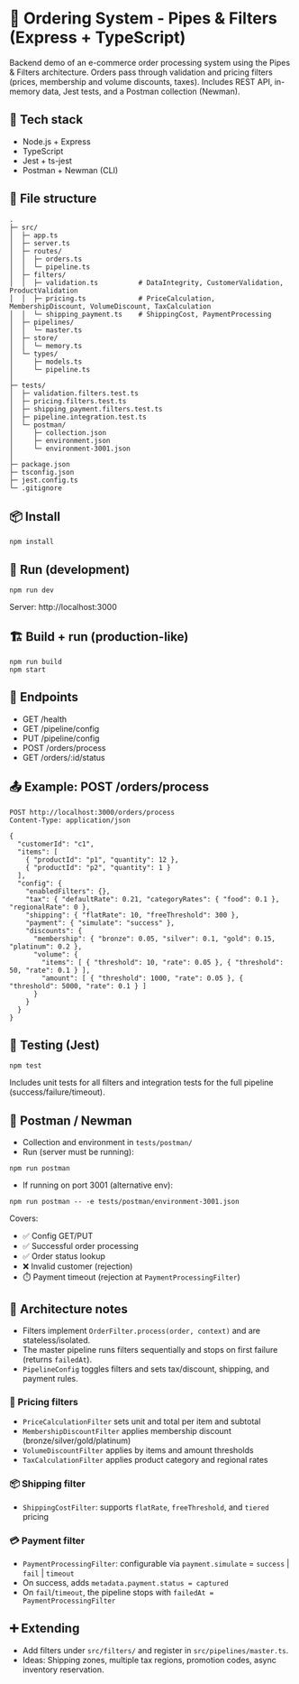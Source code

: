# 🚀 Ordering System - Pipes & Filters (Express + TypeScript)

Backend demo of an e-commerce order processing system using the Pipes & Filters architecture. Orders pass through validation and pricing filters (prices, membership and volume discounts, taxes). Includes REST API, in-memory data, Jest tests, and a Postman collection (Newman).

## 🧰 Tech stack
- Node.js + Express
- TypeScript
- Jest + ts-jest
- Postman + Newman (CLI)

## 📁 File structure
```
.
├─ src/
│  ├─ app.ts
│  ├─ server.ts
│  ├─ routes/
│  │  ├─ orders.ts
│  │  └─ pipeline.ts
│  ├─ filters/
│  │  ├─ validation.ts          # DataIntegrity, CustomerValidation, ProductValidation
│  │  ├─ pricing.ts             # PriceCalculation, MembershipDiscount, VolumeDiscount, TaxCalculation
│  │  └─ shipping_payment.ts    # ShippingCost, PaymentProcessing
│  ├─ pipelines/
│  │  └─ master.ts
│  ├─ store/
│  │  └─ memory.ts
│  └─ types/
│     ├─ models.ts
│     └─ pipeline.ts
│
├─ tests/
│  ├─ validation.filters.test.ts
│  ├─ pricing.filters.test.ts
│  ├─ shipping_payment.filters.test.ts
│  ├─ pipeline.integration.test.ts
│  └─ postman/
│     ├─ collection.json
│     ├─ environment.json
│     └─ environment-3001.json
│
├─ package.json
├─ tsconfig.json
├─ jest.config.ts
└─ .gitignore
```

## 📦 Install
```
npm install
```

## 🧪 Run (development)
```
npm run dev
```
Server: http://localhost:3000

## 🏗️ Build + run (production-like)
```
npm run build
npm start
```

## 🔌 Endpoints
- GET /health
- GET /pipeline/config
- PUT /pipeline/config
- POST /orders/process
- GET /orders/:id/status

## 📤 Example: POST /orders/process
```
POST http://localhost:3000/orders/process
Content-Type: application/json

{
  "customerId": "c1",
  "items": [
    { "productId": "p1", "quantity": 12 },
    { "productId": "p2", "quantity": 1 }
  ],
  "config": {
    "enabledFilters": {},
    "tax": { "defaultRate": 0.21, "categoryRates": { "food": 0.1 }, "regionalRate": 0 },
    "shipping": { "flatRate": 10, "freeThreshold": 300 },
    "payment": { "simulate": "success" },
    "discounts": {
      "membership": { "bronze": 0.05, "silver": 0.1, "gold": 0.15, "platinum": 0.2 },
      "volume": {
        "items": [ { "threshold": 10, "rate": 0.05 }, { "threshold": 50, "rate": 0.1 } ],
        "amount": [ { "threshold": 1000, "rate": 0.05 }, { "threshold": 5000, "rate": 0.1 } ]
      }
    }
  }
}
```

## 🧪 Testing (Jest)
```
npm test
```
Includes unit tests for all filters and integration tests for the full pipeline (success/failure/timeout).

## 🧭 Postman / Newman
- Collection and environment in `tests/postman/`
- Run (server must be running):
```
npm run postman
```
- If running on port 3001 (alternative env):
```
npm run postman -- -e tests/postman/environment-3001.json
```
Covers:
- ✅ Config GET/PUT
- ✅ Successful order processing
- ✅ Order status lookup
- ❌ Invalid customer (rejection)
- ⏱️ Payment timeout (rejection at `PaymentProcessingFilter`)

## 🧱 Architecture notes
- Filters implement `OrderFilter.process(order, context)` and are stateless/isolated.
- The master pipeline runs filters sequentially and stops on first failure (returns `failedAt`).
- `PipelineConfig` toggles filters and sets tax/discount, shipping, and payment rules.

### 🧮 Pricing filters
- `PriceCalculationFilter` sets unit and total per item and subtotal
- `MembershipDiscountFilter` applies membership discount (bronze/silver/gold/platinum)
- `VolumeDiscountFilter` applies by items and amount thresholds
- `TaxCalculationFilter` applies product category and regional rates

### 📦 Shipping filter
- `ShippingCostFilter`: supports `flatRate`, `freeThreshold`, and `tiered` pricing

### 💳 Payment filter
- `PaymentProcessingFilter`: configurable via `payment.simulate` = `success` | `fail` | `timeout`
- On success, adds `metadata.payment.status = captured`
- On `fail`/`timeout`, the pipeline stops with `failedAt = PaymentProcessingFilter`

## ➕ Extending
- Add filters under `src/filters/` and register in `src/pipelines/master.ts`.
- Ideas: Shipping zones, multiple tax regions, promotion codes, async inventory reservation.
